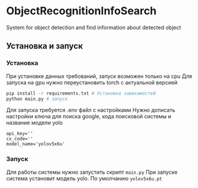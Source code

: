 # ObjectRecognitionInfoSearch

System for object detection and find information about detected object

## Установка и запуск
### Установка

При установке данных требований, запуск возможен только на cpu
Для запуска на gpu нужно переустановить torch с актуальной версией

```bash
pip install -r requirements.txt # Установка зависимостей
python main.py # запуск
```

Для запуска требуется .env файл с настройками
Нужно дописать настройки ключа для поиска google, кода поисковой системы и название модели yolo

```env
api_key=''
cx_code=''
model_name='yolov5x6u'
```

### Запуск

Для работы системы нужно запустить скрипт `main.py`
При запуске система установит модель yolo. По умолчанию `yolov5x6u.pt`
